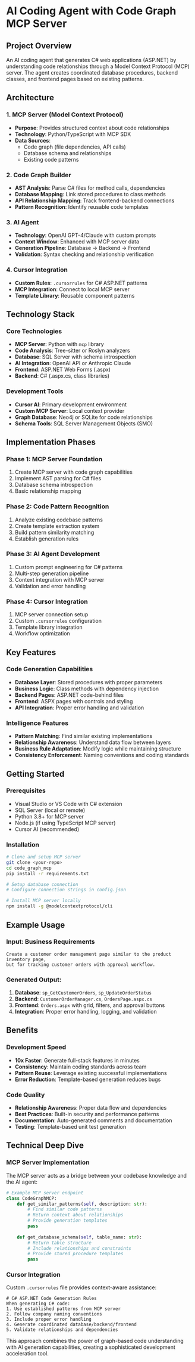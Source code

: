 # AI Coding Agent with Code Graph MCP Server

## Project Overview
An AI coding agent that generates C# web applications (ASP.NET) by understanding code relationships through a Model Context Protocol (MCP) server. The agent creates coordinated database procedures, backend classes, and frontend pages based on existing patterns.

## Architecture

### 1. MCP Server (Model Context Protocol)
- **Purpose**: Provides structured context about code relationships
- **Technology**: Python/TypeScript with MCP SDK
- **Data Sources**: 
  - Code graph (file dependencies, API calls)
  - Database schema and relationships
  - Existing code patterns

### 2. Code Graph Builder
- **AST Analysis**: Parse C# files for method calls, dependencies
- **Database Mapping**: Link stored procedures to class methods
- **API Relationship Mapping**: Track frontend-backend connections
- **Pattern Recognition**: Identify reusable code templates

### 3. AI Agent
- **Technology**: OpenAI GPT-4/Claude with custom prompts
- **Context Window**: Enhanced with MCP server data
- **Generation Pipeline**: Database → Backend → Frontend
- **Validation**: Syntax checking and relationship verification

### 4. Cursor Integration
- **Custom Rules**: `.cursorrules` for C# ASP.NET patterns
- **MCP Integration**: Connect to local MCP server
- **Template Library**: Reusable component patterns

## Technology Stack

### Core Technologies
- **MCP Server**: Python with `mcp` library
- **Code Analysis**: Tree-sitter or Roslyn analyzers
- **Database**: SQL Server with schema introspection
- **AI Integration**: OpenAI API or Anthropic Claude
- **Frontend**: ASP.NET Web Forms (.aspx)
- **Backend**: C# (.aspx.cs, class libraries)

### Development Tools
- **Cursor AI**: Primary development environment
- **Custom MCP Server**: Local context provider
- **Graph Database**: Neo4j or SQLite for code relationships
- **Schema Tools**: SQL Server Management Objects (SMO)

## Implementation Phases

### Phase 1: MCP Server Foundation
1. Create MCP server with code graph capabilities
2. Implement AST parsing for C# files
3. Database schema introspection
4. Basic relationship mapping

### Phase 2: Code Pattern Recognition
1. Analyze existing codebase patterns
2. Create template extraction system
3. Build pattern similarity matching
4. Establish generation rules

### Phase 3: AI Agent Development
1. Custom prompt engineering for C# patterns
2. Multi-step generation pipeline
3. Context integration with MCP server
4. Validation and error handling

### Phase 4: Cursor Integration
1. MCP server connection setup
2. Custom `.cursorrules` configuration
3. Template library integration
4. Workflow optimization

## Key Features

### Code Generation Capabilities
- **Database Layer**: Stored procedures with proper parameters
- **Business Logic**: Class methods with dependency injection
- **Backend Pages**: ASP.NET code-behind files
- **Frontend**: ASPX pages with controls and styling
- **API Integration**: Proper error handling and validation

### Intelligence Features
- **Pattern Matching**: Find similar existing implementations
- **Relationship Awareness**: Understand data flow between layers
- **Business Rule Adaptation**: Modify logic while maintaining structure
- **Consistency Enforcement**: Naming conventions and coding standards

## Getting Started

### Prerequisites
- Visual Studio or VS Code with C# extension
- SQL Server (local or remote)
- Python 3.8+ for MCP server
- Node.js (if using TypeScript MCP server)
- Cursor AI (recommended)

### Installation
```bash
# Clone and setup MCP server
git clone <your-repo>
cd code_graph_mcp
pip install -r requirements.txt

# Setup database connection
# Configure connection strings in config.json

# Install MCP server locally
npm install -g @modelcontextprotocol/cli
```

## Example Usage

### Input: Business Requirements
```
Create a customer order management page similar to the product inventory page, 
but for tracking customer orders with approval workflow.
```

### Generated Output:
1. **Database**: `sp_GetCustomerOrders`, `sp_UpdateOrderStatus`
2. **Backend**: `CustomerOrderManager.cs`, `OrdersPage.aspx.cs`
3. **Frontend**: `Orders.aspx` with grid, filters, and approval buttons
4. **Integration**: Proper error handling, logging, and validation

## Benefits

### Development Speed
- **10x Faster**: Generate full-stack features in minutes
- **Consistency**: Maintain coding standards across team
- **Pattern Reuse**: Leverage existing successful implementations
- **Error Reduction**: Template-based generation reduces bugs

### Code Quality
- **Relationship Awareness**: Proper data flow and dependencies
- **Best Practices**: Built-in security and performance patterns
- **Documentation**: Auto-generated comments and documentation
- **Testing**: Template-based unit test generation

## Technical Deep Dive

### MCP Server Implementation
The MCP server acts as a bridge between your codebase knowledge and the AI agent:

```python
# Example MCP server endpoint
class CodeGraphMCP:
    def get_similar_patterns(self, description: str):
        # Find similar code patterns
        # Return context about relationships
        # Provide generation templates
        pass
    
    def get_database_schema(self, table_name: str):
        # Return table structure
        # Include relationships and constraints
        # Provide stored procedure templates
        pass
```

### Cursor Integration
Custom `.cursorrules` file provides context-aware assistance:

```
# C# ASP.NET Code Generation Rules
When generating C# code:
1. Use established patterns from MCP server
2. Follow company naming conventions
3. Include proper error handling
4. Generate coordinated database/backend/frontend
5. Validate relationships and dependencies
```

This approach combines the power of graph-based code understanding with AI generation capabilities, creating a sophisticated development acceleration tool. 